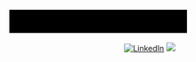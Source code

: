 ![](me.gif)
<p align="center">
	<a href="https://www.linkedin.com/in/hassaan-ahmed-a51b50182/"><img src="https://img.shields.io/badge/LinkedIn--_.svg?style=social&logo=linkedin" alt="LinkedIn"></a>
	<a href="http://hassaan.codes"><img src="https://img.shields.io/static/v1?label=ME&message=hassaan.codes"></a>
</p>
